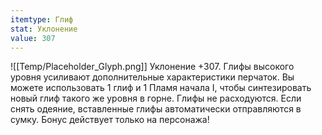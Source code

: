 ```yaml
---
itemtype: Глиф
stat: Уклонение 
value: 307
---
```

![[Temp/Placeholder_Glyph.png]]
Уклонение +307. Глифы высокого уровня усиливают дополнительные характеристики перчаток. Вы можете использовать 1 глиф и 1 Пламя начала I, чтобы синтезировать новый глиф такого же уровня в горне. Глифы не расходуются. Если снять одеяние, вставленные глифы автоматически отправляются в сумку. Бонус действует только на персонажа!
